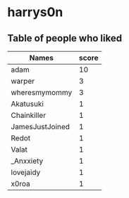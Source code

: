 # harrys0n
## Table of people who liked
Names | score
--- | ---
adam | 10
warper | 3
wheresmymommy | 3
Akatusuki | 1
Chainkiller | 1
JamesJustJoined | 1
Redot | 1
Valat | 1
_Anxxiety | 1
lovejaidy | 1
x0roa | 1
